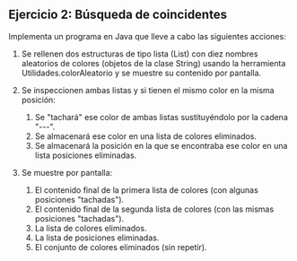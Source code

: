 ## Ejercicio 2: Búsqueda de coincidentes

Implementa un programa en Java que lleve a cabo las siguientes acciones:

1. Se rellenen dos estructuras de tipo lista (List) con diez nombres aleatorios de colores (objetos de la clase String) usando la herramienta Utilidades.colorAleatorio y se muestre su contenido por pantalla.

2. Se inspeccionen ambas listas y si tienen el mismo color en la misma posición:
    1. Se "tachará" ese color de ambas listas sustituyéndolo por la cadena "---".
    2. Se almacenará ese color en una lista de colores eliminados.
    3. Se almacenará la posición en la que se encontraba ese color en una lista posiciones eliminadas.

3. Se muestre por pantalla:
    1. El contenido final de la primera lista de colores (con algunas posiciones "tachadas").
    2. El contenido final de la segunda lista de colores (con las mismas posiciones "tachadas").
    3. La lista de colores eliminados.
    4. La lista de posiciones eliminadas.
    5. El conjunto de colores eliminados (sin repetir).